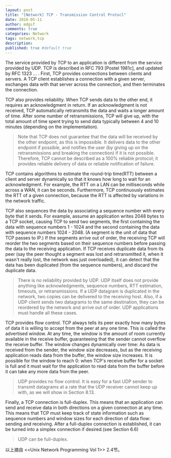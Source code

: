 ```yaml
---
layout: post
title: "[Network] TCP - Transmission Control Protocl"
date: 2016-05-11
author: mdgsf
comments: true
categories: Network
tags: network,tcp
description:
published: true #default true
---
```


The service provided by TCP to an application is different from the service provided by UDP. TCP is described in RFC 793 [Postel 1981c], and updated by RFC 1323 ... . First, TCP provides connections between clients and servers. A TCP client establishes a connection with a given server, exchanges data with that server across the connection, and then terminates the connection.

TCP also provides reliability. When TCP sends data to the other end, it requires an acknowledgment in return. If an acknowledgment is not received, TCP automatically retransmits the data and waits a longer amount of time. After some number of retransmissions, TCP will give up, with the total amount of time spent trying to send data typically between 4 and 10 minutes (depending on the implementation).

> Note that TCP does not guarantee that the data will be received by the other endpoint, as this is impossible. It delivers data to the other endpoint if possible, and notifies the user (by giving up on the retransmissions and breaking the connection) if it is not possible. Therefore, TCP cannot be described as a 100% reliable protocol; it provides reliable delivery of data or reliable notification of failure.

TCP contains algorithms to estimate the round-trip time(RTT) between a client and server dynamically so that it knows how long to wait for an acknowledgment. For example, the RTT on a LAN can be milliseconds while across a WAN, it can be seconds. Furthermore, TCP continuously estimates the RTT of a given connection, because the RTT is affected by variations in the network traffic.

TCP also sequences the data by associating a sequence number with every byte that it sends. For example, assume an application writes 2048 bytes to a TCP socket, causing TCP to send two segments, the first containing the data with sequence numbers 1 - 1024 and the second containing the data with sequence numbers 1024 - 2048. (A segment is the unit of data that TCP passes to IP.) If the segments arrive out of order, the receiving TCP will reorder the two segments based on their sequence numbers before passing the data to the receiving application. If TCP receives duplicate data from its peer (say the peer thought a segment was lost and retransmitted it, when it wasn't really lost, the network was just overloaded), it can detect that the data has been duplicated (from the sequence numbers), and discard the duplicate data.

> There is no reliability provided by UDP. UDP itself does not provide anything like acknowledgments, sequence numbers, RTT estimation, timeouts, or retransmissions. If a UDP datagram is duplicated in the network, two copies can be delivered to the receiving host. Also, if a UDP client sends two datagrams to the same destination, they can be reordered by the network and arrive out of order. UDP applications must handle all these cases.

TCP provides flow control. TCP always tells its peer exactly how many bytes of data it is willing to accept from the peer at any one time. This is called the advertised window. At any time, the window is the amount of room currently available in the receive buffer, guaranteeing that the sender cannot overflow the receive buffer. The window changes dynamically over time: As data is received from the sender, the window size decreases, but as the receiving application reads data from the buffer, the window size increases. It is possible for the window to reach 0: when TCP's receive buffer for a socket is full and it must wait for the application to read data from the buffer before it can take any more data from the peer.

> UDP provides no flow control. It is easy for a fast UDP sender to transmit datagrams at a rate that the UDP receiver cannot keep up with, as we will show in Section 8.13.

Finally, a TCP connection is full-duplex. This means that an application can send and receive data in both directions on a given connection at any time. This means that TCP must keep track of state information such as sequence numbers and window sizes for each direction of data flow: sending and receiving. After a full-duplex connection is established, it can be turned into a simplex connection if desired.(see Section 6.6)

> UDP can be full-duplex.

以上摘自 <<Unix Network Programming Vol 1>> 2.4节。
